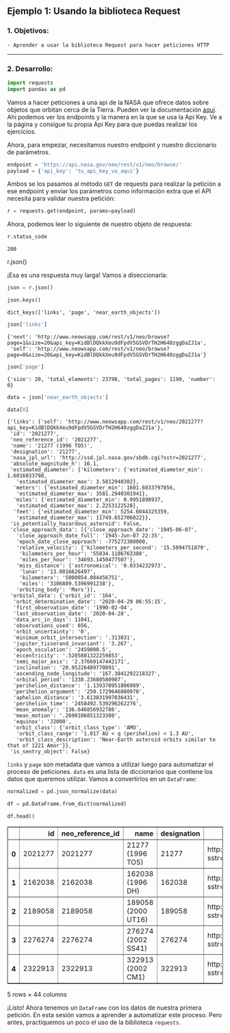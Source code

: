 ## Ejemplo 1: Usando la biblioteca Request

### 1. Objetivos:
    - Aprender a usar la biblioteca Request para hacer peticiones HTTP
 
---
    
### 2. Desarrollo:


```python
import requests
import pandas as pd
```

Vamos a hacer peticiones a una api de la NASA que ofrece datos sobre objetos que orbitan cerca de la Tierra. Pueden ver la documentación [aquí](https://api.nasa.gov/). Ahí podemos ver los endpoints y la manera en la que se usa la Api Key. Ve a la página y consigue tu propia Api Key para que puedas realizar los ejercicios.

Ahora, para empezar, necesitamos nuestro endpoint y nuestro diccionario de parámetros.


```python
endpoint = 'https://api.nasa.gov/neo/rest/v1/neo/browse/'
payload = {'api_key': 'tu_api_key_va_aqui'}
```

Ambos se los pasamos al método `GET` de requests para realizar la petición a ese endpoint y enviar los parámetros como información extra que el API necesita para validar nuestra petición:


```python
r = requests.get(endpoint, params=payload)
```

Ahora, podemos leer lo siguiente de nuestro objeto de respuesta:


```python
r.status_code
```




    200



r.json()

¡Esa es una respuesta muy larga! Vamos a diseccionarla:


```python
json = r.json()
```


```python
json.keys()
```




    dict_keys(['links', 'page', 'near_earth_objects'])




```python
json['links']
```




    {'next': 'http://www.neowsapp.com/rest/v1/neo/browse?page=1&size=20&api_key=KidBlDQkkXeu9dFpdV5GSVDrTH2H640zggDaZJ1a',
     'self': 'http://www.neowsapp.com/rest/v1/neo/browse?page=0&size=20&api_key=KidBlDQkkXeu9dFpdV5GSVDrTH2H640zggDaZJ1a'}




```python
json['page']
```




    {'size': 20, 'total_elements': 23798, 'total_pages': 1190, 'number': 0}




```python
data = json['near_earth_objects']
```


```python
data[0]
```




    {'links': {'self': 'http://www.neowsapp.com/rest/v1/neo/2021277?api_key=KidBlDQkkXeu9dFpdV5GSVDrTH2H640zggDaZJ1a'},
     'id': '2021277',
     'neo_reference_id': '2021277',
     'name': '21277 (1996 TO5)',
     'designation': '21277',
     'nasa_jpl_url': 'http://ssd.jpl.nasa.gov/sbdb.cgi?sstr=2021277',
     'absolute_magnitude_h': 16.1,
     'estimated_diameter': {'kilometers': {'estimated_diameter_min': 1.6016033798,
       'estimated_diameter_max': 3.5812940302},
      'meters': {'estimated_diameter_min': 1601.6033797856,
       'estimated_diameter_max': 3581.2940301941},
      'miles': {'estimated_diameter_min': 0.9951898937,
       'estimated_diameter_max': 2.2253122528},
      'feet': {'estimated_diameter_min': 5254.6044325359,
       'estimated_diameter_max': 11749.652706022}},
     'is_potentially_hazardous_asteroid': False,
     'close_approach_data': [{'close_approach_date': '1945-06-07',
       'close_approach_date_full': '1945-Jun-07 22:35',
       'epoch_date_close_approach': -775272300000,
       'relative_velocity': {'kilometers_per_second': '15.5094751879',
        'kilometers_per_hour': '55834.1106763388',
        'miles_per_hour': '34693.1450477507'},
       'miss_distance': {'astronomical': '0.0334232973',
        'lunar': '13.0016626497',
        'kilometers': '5000054.084456751',
        'miles': '3106889.5396991238'},
       'orbiting_body': 'Mars'}],
     'orbital_data': {'orbit_id': '164',
      'orbit_determination_date': '2020-04-29 06:55:15',
      'first_observation_date': '1990-02-04',
      'last_observation_date': '2020-04-28',
      'data_arc_in_days': 11041,
      'observations_used': 656,
      'orbit_uncertainty': '0',
      'minimum_orbit_intersection': '.313031',
      'jupiter_tisserand_invariant': '3.267',
      'epoch_osculation': '2459000.5',
      'eccentricity': '.5205881322259853',
      'semi_major_axis': '2.37660147442171',
      'inclination': '20.95226489770891',
      'ascending_node_longitude': '167.3841292218327',
      'orbital_period': '1338.23680580907',
      'perihelion_distance': '1.139370951806989',
      'perihelion_argument': '250.1729646080978',
      'aphelion_distance': '3.613831997036431',
      'perihelion_time': '2458492.539296262276',
      'mean_anomaly': '136.646856932786',
      'mean_motion': '.2690106851323308',
      'equinox': 'J2000',
      'orbit_class': {'orbit_class_type': 'AMO',
       'orbit_class_range': '1.017 AU < q (perihelion) < 1.3 AU',
       'orbit_class_description': 'Near-Earth asteroid orbits similar to that of 1221 Amor'}},
     'is_sentry_object': False}



`links` y `page` son metadata que vamos a utilizar luego para automatizar el proceso de peticiones. `data` es una lista de diccionarios que contiene los datos que queremos utilizar. Vamos a convertirlos en un `DataFrame`:


```python
normalized = pd.json_normalize(data)

df = pd.DataFrame.from_dict(normalized)

df.head()
```




<div>

<table border="1" class="dataframe">
  <thead>
    <tr style="text-align: right;">
      <th></th>
      <th>id</th>
      <th>neo_reference_id</th>
      <th>name</th>
      <th>designation</th>
      <th>nasa_jpl_url</th>
      <th>absolute_magnitude_h</th>
      <th>is_potentially_hazardous_asteroid</th>
      <th>close_approach_data</th>
      <th>is_sentry_object</th>
      <th>links.self</th>
      <th>...</th>
      <th>orbital_data.perihelion_argument</th>
      <th>orbital_data.aphelion_distance</th>
      <th>orbital_data.perihelion_time</th>
      <th>orbital_data.mean_anomaly</th>
      <th>orbital_data.mean_motion</th>
      <th>orbital_data.equinox</th>
      <th>orbital_data.orbit_class.orbit_class_type</th>
      <th>orbital_data.orbit_class.orbit_class_range</th>
      <th>orbital_data.orbit_class.orbit_class_description</th>
      <th>name_limited</th>
    </tr>
  </thead>
  <tbody>
    <tr>
      <th>0</th>
      <td>2021277</td>
      <td>2021277</td>
      <td>21277 (1996 TO5)</td>
      <td>21277</td>
      <td>http://ssd.jpl.nasa.gov/sbdb.cgi?sstr=2021277</td>
      <td>16.1</td>
      <td>False</td>
      <td>[{'close_approach_date': '1945-06-07', 'close_...</td>
      <td>False</td>
      <td>http://www.neowsapp.com/rest/v1/neo/2021277?ap...</td>
      <td>...</td>
      <td>250.1729646080978</td>
      <td>3.613831997036431</td>
      <td>2458492.539296262276</td>
      <td>136.646856932786</td>
      <td>.2690106851323308</td>
      <td>J2000</td>
      <td>AMO</td>
      <td>1.017 AU &lt; q (perihelion) &lt; 1.3 AU</td>
      <td>Near-Earth asteroid orbits similar to that of ...</td>
      <td>NaN</td>
    </tr>
    <tr>
      <th>1</th>
      <td>2162038</td>
      <td>2162038</td>
      <td>162038 (1996 DH)</td>
      <td>162038</td>
      <td>http://ssd.jpl.nasa.gov/sbdb.cgi?sstr=2162038</td>
      <td>16.6</td>
      <td>False</td>
      <td>[]</td>
      <td>False</td>
      <td>http://www.neowsapp.com/rest/v1/neo/2162038?ap...</td>
      <td>...</td>
      <td>351.5495073253862</td>
      <td>2.025868476312066</td>
      <td>2459176.565253751041</td>
      <td>273.1861379061811</td>
      <td>.493077766590875</td>
      <td>J2000</td>
      <td>AMO</td>
      <td>1.017 AU &lt; q (perihelion) &lt; 1.3 AU</td>
      <td>Near-Earth asteroid orbits similar to that of ...</td>
      <td>NaN</td>
    </tr>
    <tr>
      <th>2</th>
      <td>2189058</td>
      <td>2189058</td>
      <td>189058 (2000 UT16)</td>
      <td>189058</td>
      <td>http://ssd.jpl.nasa.gov/sbdb.cgi?sstr=2189058</td>
      <td>16.5</td>
      <td>False</td>
      <td>[]</td>
      <td>False</td>
      <td>http://www.neowsapp.com/rest/v1/neo/2189058?ap...</td>
      <td>...</td>
      <td>91.24858681610077</td>
      <td>3.884205451986184</td>
      <td>2459278.734090121480</td>
      <td>293.4095292372738</td>
      <td>.2393325373380815</td>
      <td>J2000</td>
      <td>AMO</td>
      <td>1.017 AU &lt; q (perihelion) &lt; 1.3 AU</td>
      <td>Near-Earth asteroid orbits similar to that of ...</td>
      <td>NaN</td>
    </tr>
    <tr>
      <th>3</th>
      <td>2276274</td>
      <td>2276274</td>
      <td>276274 (2002 SS41)</td>
      <td>276274</td>
      <td>http://ssd.jpl.nasa.gov/sbdb.cgi?sstr=2276274</td>
      <td>17.2</td>
      <td>False</td>
      <td>[]</td>
      <td>False</td>
      <td>http://www.neowsapp.com/rest/v1/neo/2276274?ap...</td>
      <td>...</td>
      <td>101.7860072730271</td>
      <td>2.910206355077709</td>
      <td>2459093.016756074428</td>
      <td>330.1368350661496</td>
      <td>.322786554576405</td>
      <td>J2000</td>
      <td>AMO</td>
      <td>1.017 AU &lt; q (perihelion) &lt; 1.3 AU</td>
      <td>Near-Earth asteroid orbits similar to that of ...</td>
      <td>NaN</td>
    </tr>
    <tr>
      <th>4</th>
      <td>2322913</td>
      <td>2322913</td>
      <td>322913 (2002 CM1)</td>
      <td>322913</td>
      <td>http://ssd.jpl.nasa.gov/sbdb.cgi?sstr=2322913</td>
      <td>16.7</td>
      <td>False</td>
      <td>[]</td>
      <td>False</td>
      <td>http://www.neowsapp.com/rest/v1/neo/2322913?ap...</td>
      <td>...</td>
      <td>84.19797366483287</td>
      <td>3.361558630853122</td>
      <td>2458482.209254870466</td>
      <td>146.5048635106909</td>
      <td>.2826692640905165</td>
      <td>J2000</td>
      <td>AMO</td>
      <td>1.017 AU &lt; q (perihelion) &lt; 1.3 AU</td>
      <td>Near-Earth asteroid orbits similar to that of ...</td>
      <td>NaN</td>
    </tr>
  </tbody>
</table>
<p>5 rows × 44 columns</p>
</div>



¡Listo! Ahora tenemos un `DataFrame` con los datos de nuestra primera petición. En esta sesión vamos a aprender a automatizar este proceso. Pero antes, practiquemos un poco el uso de la biblioteca `requests`.


```python

```
